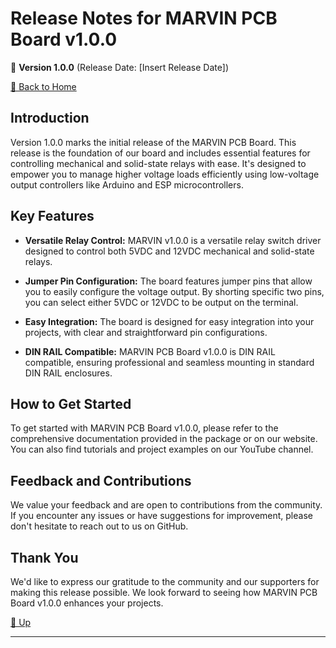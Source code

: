 # Release Notes for MARVIN PCB Board v1.0.0

🚀 **Version 1.0.0** (Release Date: [Insert Release Date])

[🏡 Back to Home](/)

## Introduction

Version 1.0.0 marks the initial release of the MARVIN PCB Board. This release is the foundation of our board and includes essential features for controlling mechanical and solid-state relays with ease. It's designed to empower you to manage higher voltage loads efficiently using low-voltage output controllers like Arduino and ESP microcontrollers.

## Key Features

- **Versatile Relay Control:** MARVIN v1.0.0 is a versatile relay switch driver designed to control both 5VDC and 12VDC mechanical and solid-state relays.

- **Jumper Pin Configuration:** The board features jumper pins that allow you to easily configure the voltage output. By shorting specific two pins, you can select either 5VDC or 12VDC to be output on the terminal.

- **Easy Integration:** The board is designed for easy integration into your projects, with clear and straightforward pin configurations.

- **DIN RAIL Compatible:** MARVIN PCB Board v1.0.0 is DIN RAIL compatible, ensuring professional and seamless mounting in standard DIN RAIL enclosures.

## How to Get Started

To get started with MARVIN PCB Board v1.0.0, please refer to the comprehensive documentation provided in the package or on our website. You can also find tutorials and project examples on our YouTube channel.

## Feedback and Contributions

We value your feedback and are open to contributions from the community. If you encounter any issues or have suggestions for improvement, please don't hesitate to reach out to us on GitHub.

## Thank You

We'd like to express our gratitude to the community and our supporters for making this release possible. We look forward to seeing how MARVIN PCB Board v1.0.0 enhances your projects.

[🏡 Up ](#)

---
